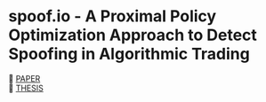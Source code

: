 # spoof.io - A Proximal Policy Optimization Approach to Detect Spoofing in Algorithmic Trading
📜 [PAPER](https://github.com/iuliagroza/spoof.io/blob/main/thesis/IEEE_A_Proximal_Policy_Optimization_Approach_to_Detect_Spoofing_in_Algorithmic_Trading.pdf) <br>
📕 [THESIS](https://github.com/iuliagroza/spoof.io/blob/main/thesis/A_Proximal_Policy_Optimization_Approach_to_Detect_Spoofing_in_Algorithmic_Trading.pdf)
